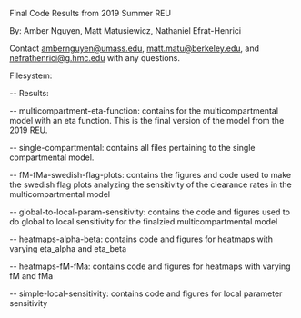 Final Code Results from 2019 Summer REU

By: Amber Nguyen, Matt Matusiewicz, Nathaniel Efrat-Henrici

Contact ambernguyen@umass.edu, matt.matu@berkeley.edu, and nefrathenrici@g.hmc.edu with any questions.

Filesystem:

-- Results:

-- multicompartment-eta-function: contains for the multicompartmental model with an eta function. This is the final version of the model from the 2019 REU.

-- single-compartmental: contains all files pertaining to the single compartmental model.

-- fM-fMa-swedish-flag-plots: contains the figures and code used to make the swedish flag plots analyzing the sensitivity of the clearance rates in the multicompartmental model

-- global-to-local-param-sensitivity: contains the code and figures used to do global to local sensitivity for the finalzied multicompartmental model

-- heatmaps-alpha-beta: contains code and figures for heatmaps with varying eta_alpha and eta_beta

-- heatmaps-fM-fMa: contains code and figures for heatmaps with varying fM and fMa

-- simple-local-sensitivity: contains code and figures for local parameter sensitivity
